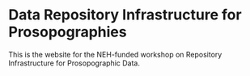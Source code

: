 # Data Repository Infrastructure for Prosopographies  

This is the website for the NEH-funded workshop on Repository Infrastructure for Prosopographic Data.
